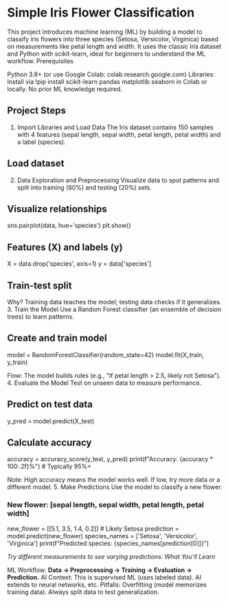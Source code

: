 # Simple Iris Flower Classification
This project introduces machine learning (ML) by building a model to classify iris flowers into three species (Setosa, Versicolor, Virginica) based on measurements like petal length and width. It uses the classic Iris dataset and Python with scikit-learn, ideal for beginners to understand the ML workflow.
Prerequisites

Python 3.8+ (or use Google Colab: colab.research.google.com)
Libraries: Install via !pip install scikit-learn pandas matplotlib seaborn in Colab or locally.
No prior ML knowledge required.

## Project Steps
1. Import Libraries and Load Data
The Iris dataset contains 150 samples with 4 features (sepal length, sepal width, petal length, petal width) and a label (species).
<!-- import pandas as pd
from sklearn.datasets import load_iris
from sklearn.model_selection import train_test_split
from sklearn.ensemble import RandomForestClassifier
from sklearn.metrics import accuracy_score
import matplotlib.pyplot as plt
import seaborn as sns -->

## Load dataset
<!--
iris = load_iris()
data = pd.DataFrame(iris.data, columns=iris.feature_names)
data['species'] = iris.target  # 0: Setosa, 1: Versicolor, 2: Virginica
print(data.head())  # View first 5 rows -->

2. Data Exploration and Preprocessing
Visualize data to spot patterns and split into training (80%) and testing (20%) sets.
## Visualize relationships
sns.pairplot(data, hue='species')
plt.show() 

## Features (X) and labels (y)
X = data.drop('species', axis=1)
y = data['species']

## Train-test split
<!--X_train, X_test, y_train, y_test = train_test_split(X, y, test_size=0.2, random_state=42) -->

Why? Training data teaches the model; testing data checks if it generalizes.
3. Train the Model
Use a Random Forest classifier (an ensemble of decision trees) to learn patterns.
## Create and train model
model = RandomForestClassifier(random_state=42)
model.fit(X_train, y_train)

Flow: The model builds rules (e.g., "If petal length > 2.5, likely not Setosa").
4. Evaluate the Model
Test on unseen data to measure performance.
## Predict on test data
y_pred = model.predict(X_test)

## Calculate accuracy
accuracy = accuracy_score(y_test, y_pred)
print(f"Accuracy: {accuracy * 100:.2f}%")  # Typically 95%+

Note: High accuracy means the model works well. If low, try more data or a different model.
5. Make Predictions
Use the model to classify a new flower.
### New flower: [sepal length, sepal width, petal length, petal width]
new_flower = [[5.1, 3.5, 1.4, 0.2]]  # Likely Setosa
prediction = model.predict(new_flower)
species_names = ['Setosa', 'Versicolor', 'Virginica']
print(f"Predicted species: {species_names[prediction[0]]}")

<i>Try different measurements to see varying predictions.
What You’ll Learn</i>

ML Workflow: <B>Data → Preprocessing → Training → Evaluation → Prediction.</B>
AI Context: This is supervised ML (uses labeled data). AI extends to neural networks, etc.
Pitfalls: Overfitting (model memorizes training data). Always split data to test generalization.
